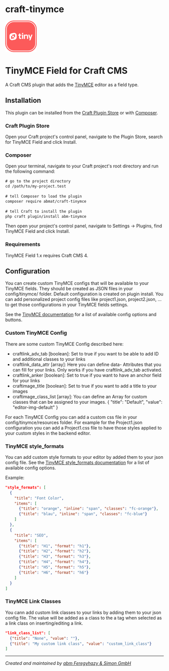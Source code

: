 # craft-tinymce

<img src="src/icon.svg" width="100">

# TinyMCE Field for Craft CMS

A Craft CMS plugin that adds the [TinyMCE](https://www.tiny.cloud/tinymce/) editor as a field type.

## Installation
This plugin can be installed from the [Craft Plugin Store](https://plugins.craftcms.com/) or with [Composer](https://packagist.org/).

### Craft Plugin Store

Open your Craft project's control panel, navigate to the Plugin Store, search for TinyMCE Field and click Install.

### Composer

Open your terminal, navigate to your Craft project's root directory and run the following command:

```
# go to the project directory
cd /path/to/my-project.test

# tell Composer to load the plugin
composer require abmat/craft-tinymce

# tell Craft to install the plugin
php craft plugin/install abm-tinymce
```

Then open your project's control panel, navigate to Settings &rarr; Plugins, find TinyMCE Field and click Install.

### Requirements

TinyMCE Field 1.x requires Craft CMS 4.



## Configuration
You can create custom TinyMCE configs that will be available to your TinyMCE fields. They should be created as JSON files in your config/tinymce/ folder.
Default configuration is created on plugin install. You can add personalized project config files like project1.json, project2.json, ... to get those configurations in your TinyMCE fields settings.

See the [TinyMCE documentation](https://www.tiny.cloud/docs/configure/editor-appearance/) for a list of available config options and buttons.

### Custom TinyMCE Config
There are some custom TinyMCE Config described here:
- craftlink_adv_tab [boolean]: Set to true if you want to be able to add ID and additional classes to your links
- craftlink_data_attr [array]: Here you can define data- Attributes that you can fill for your links. Only works if you have craftlink_adv_tab activated.
- craftlink_anker [boolean]: Set to true if you want to have an anchor field for your links
- craftimage_title [boolean]: Set to true if you want to add a title to your images
- craftimage_class_list [array]: You can define an Array for custom classes that can be assigned to your images. { "title": "Default", "value": "editor-img-default" }

For each TinyMCE Config you can add a custom css file in your config/tinymce/resources folder. For example for the Project1.json configuration you can add a Project1.css file to have those styles applied to your custom styles in the backend editor.

### TinyMCE style_formats
You can add custom style formats to your editor by added them to your json config file.
See the [TinyMCE style_formats documentation](https://www.tiny.cloud/docs/configure/editor-appearance/#style_formats) for a list of available config options.

Example:
```json
"style_formats": [
  {
    "title": "Font Color",
    "items": [
      {"title": "orange", "inline": "span", "classes": "fc-orange"},
      {"title": "blau", "inline": "span", "classes": "fc-blue"}
    ]
  },
  {
    "title": "SEO",
    "items": [
      {"title": "H1", "format": "h1"},
      {"title": "H2", "format": "h2"},
      {"title": "H3", "format": "h3"},
      {"title": "H4", "format": "h4"},
      {"title": "H5", "format": "h5"},
      {"title": "H6", "format": "h6"}
    ]
  }
]
```

### TinyMCE Link Classes
You cann add custom link classes to your links by adding them to your json config file. The value will be added as a class to the a tag when selected as a link class on inserting/editing a link.

```json
"link_class_list": [
  {"title": "None", "value": ""},
  {"title": "My custom link class", "value": "custom_link_class"}
]
```



---
*Created and maintained by [abm Feregyhazy & Simon GmbH](https://www.abm.at)*
